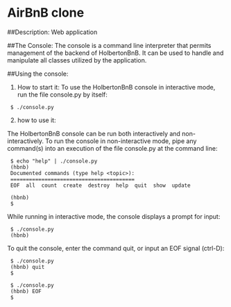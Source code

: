 #	AirBnB clone

##Description:
Web application

##The Console:
The console is a command line interpreter that permits management of the backend of HolbertonBnB. It can be used to handle and manipulate all classes utilized by the application.

##Using the console:
1. How to start it:
To use the HolbertonBnB console in interactive mode, run the file console.py by itself:

```
 $ ./console.py 
```
2. how to use it:

The HolbertonBnB console can be run both interactively and non-interactively. To run the console in non-interactive mode, pipe any command(s) into an execution of the file console.py at the command line:

```
 $ echo "help" | ./console.py 
 (hbnb)
 Documented commands (type help <topic>):
 ========================================
 EOF  all  count  create  destroy  help  quit  show  update

 (hbnb) 
 $ 
```
While running in interactive mode, the console displays a prompt for input:

``` 
 $ ./console.py
 (hbnb) 
```
To quit the console, enter the command quit, or input an EOF signal (ctrl-D):

``` 
 $ ./console.py
 (hbnb) quit
 $
```

``` 
 $ ./console.py
 (hbnb) EOF
 $
```
